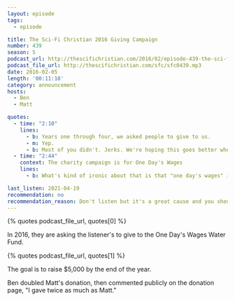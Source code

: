 ```yaml
---
layout: episode
tags:
  - episode

title: The Sci-Fi Christian 2016 Giving Campaign
number: 439
season: 5
podcast_url: http://thescifichristian.com/2016/02/episode-439-the-sci-fi-christian-2016-giving-campaign/
podcast_file_url: http://thescifichristian.com/sfc/sfc0439.mp3
date: 2016-02-05
length: '00:11:18'
category: announcement
hosts:
  - Ben
  - Matt

quotes:
  - time: "2:10"
    lines:
      - b: Years one through four, we asked people to give to us.
      - m: Yep.
      - b: Most of you didn't. Jerks. We're hoping this goes better when we ask you to give to someone else.
  - time: "2:44"
    context: The charity campaign is for One Day's Wages
    lines: 
      - b: What's kind of ironic about that is that "one day's wages" is more than we've ever made off of this podcast.

last_listen: 2021-04-19
recommendation: no
recommendation_reason: Don't listen but it's a great cause and you should donate
---
```


{% quotes podcast_file_url, quotes[0] %}

In 2016, they are asking the listener's to give to the One Day's Wages Water Fund.

{% quotes podcast_file_url, quotes[1] %}

The goal is to raise $5,000 by the end of the year.

Ben doubled Matt's donation, then commented publicly on the donation page, "I gave twice as much as Matt."